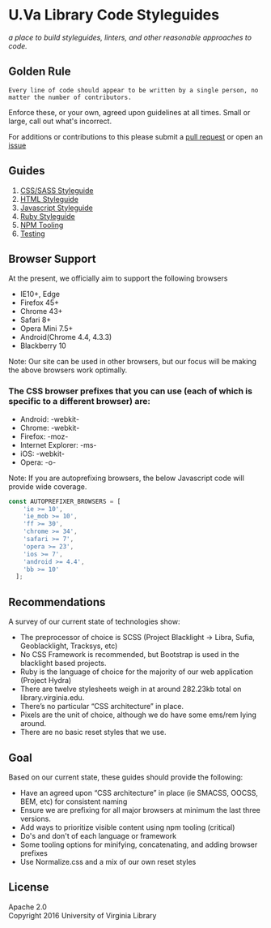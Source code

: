 # U.Va Library Code Styleguides

*a place to build styleguides, linters, and other reasonable approaches to code.*

## Golden Rule
```
Every line of code should appear to be written by a single person, no matter the number of contributors.
```
Enforce these, or your own, agreed upon guidelines at all times. Small or large, call out what's incorrect. 

For additions or contributions to this please submit a [pull request](https://github.com/uvalib/guides/pulls) or open an [issue](https://github.com/uvalib/guides/issues/new)
 
## Guides

  1. [CSS/SASS Styleguide](css/README.md)
  1. [HTML Styleguide](html/README.md)
  1. [Javascript Styleguide](js/README.md)
  1. [Ruby Styleguide](ruby/README.md)
  1. [NPM Tooling](tooling/README.md)
  1. [Testing](testing/README.md)
  
## Browser Support
At the present, we officially aim to support the following browsers
- IE10+, Edge
- Firefox 45+
- Chrome 43+
- Safari 8+
- Opera Mini 7.5+
- Android(Chrome 4.4, 4.3.3)
- Blackberry 10

Note: Our site can be used in other browsers, but our focus will be making the above browsers work optimally. 

### The CSS browser prefixes that you can use (each of which is specific to a different browser) are:
- Android: -webkit-
- Chrome: -webkit-
- Firefox: -moz-
- Internet Explorer: -ms-
- iOS: -webkit-
- Opera: -o-

Note: If you are autoprefixing browsers, the below Javascript code will provide wide coverage.
```javascript
const AUTOPREFIXER_BROWSERS = [
    'ie >= 10',
    'ie_mob >= 10',
    'ff >= 30',
    'chrome >= 34',
    'safari >= 7',
    'opera >= 23',
    'ios >= 7',
    'android >= 4.4',
    'bb >= 10'
  ];
```
## Recommendations

A survey of our current state of technologies show:

* The preprocessor of choice is SCSS (Project Blacklight -> Libra, Sufia, Geoblacklight, Tracksys, etc)
* No CSS Framework is recommended, but Bootstrap is used in the blacklight based projects.
* Ruby is the language of choice for the majority of our web application (Project Hydra)
* There are twelve stylesheets weigh in at around 282.23kb total on library.virginia.edu.
* There’s no particular “CSS architecture” in place.
* Pixels are the unit of choice, although we do have some ems/rem lying around.
* There are no basic reset styles that we use. 

## Goal 

Based on our current state, these guides should provide the following:

* Have an agreed upon “CSS architecture” in place (ie SMACSS, OOCSS, BEM, etc) for consistent naming
* Ensure we are prefixing for all major browsers at minimum the last three versions.
* Add ways to prioritize visible content using npm tooling (critical)
* Do's and don't of each language or framework
* Some tooling options for minifying, concatenating, and adding browser prefixes
* Use Normalize.css and a mix of our own reset styles

## License

Apache 2.0  
Copyright 2016 University of Virginia Library
